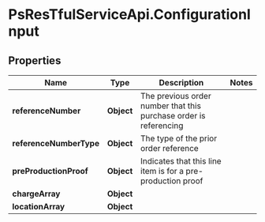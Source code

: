# PsResTfulServiceApi.ConfigurationInput

## Properties
Name | Type | Description | Notes
------------ | ------------- | ------------- | -------------
**referenceNumber** | **Object** | The previous order number that this purchase order is referencing | 
**referenceNumberType** | **Object** | The type of the prior order reference | 
**preProductionProof** | **Object** | Indicates that this line item is for a pre-production proof | 
**chargeArray** | **Object** |  | 
**locationArray** | **Object** |  | 
